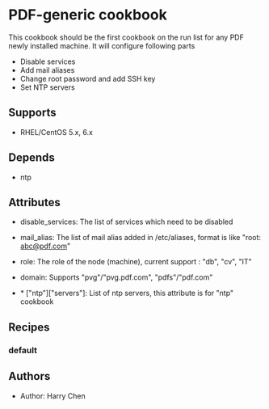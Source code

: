 # PDF-generic cookbook


This cookbook should be the first cookbook on the run list for any PDF newly installed machine.
It will configure following parts

- Disable services
- Add mail aliases
- Change root password and add SSH key
- Set NTP servers

## Supports

- RHEL/CentOS 5.x, 6.x

## Depends

- ntp

## Attributes

- disable_services:  The list of services which need to be disabled

- mail_alias:  The list of mail alias added in /etc/aliases, format is like "root: abc@pdf.com"

- role:  The role of the node (machine), current support : "db", "cv", "IT"

- domain:  Supports "pvg"/"pvg.pdf.com", "pdfs"/"pdf.com"

- \* ["ntp"]["servers"]:  List of ntp servers, this attribute is for "ntp" cookbook


## Recipes

### default

## Authors

- Author: Harry Chen
